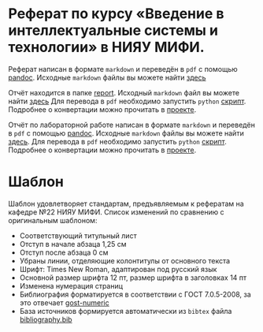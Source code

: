 # Реферат по курсу «Введение в интеллектуальные системы и технологии» в НИЯУ МИФИ.

Реферат написан в формате `markdown` и переведён в `pdf` с помощью [pandoc](https://pandoc.org). Исходные `markdown` файлы вы можете найти [здесь](./src)

Отчёт находится в папке [report](./report). Исходный `markdown` файл вы можете найти [здесь](./report/src/report.md) Для перевода в `pdf` необходимо запустить `python` [скрипт](./scripts/build.py). Подробнее о конвертации можно прочитать в [проекте](https://github.com/retrobannerS/pandoc_markdown_build_system).

Отчёт по лабораторной работе написан в формате `markdown` и переведён в `pdf` с помощью [pandoc](https://pandoc.org). Исходные `markdown` файлы вы можете найти [здесь](./src/). Для перевода в `pdf` необходимо запустить `python` [скрипт](./scripts/build.py). Подробнее о конвертации можно прочитать в [проекте](https://github.com/retrobannerS/pandoc_markdown_build_system).

# Шаблон

Шаблон удовлетворяет стандартам, предъявляемым к рефератам на кафедре №22 НИЯУ МИФИ. Список изменений по сравнению с оригинальным шаблоном:
- Соответствующий титульный лист
- Отступ в начале абзаца 1,25 см
- Отступ после абзаца 0 см
- Убраны линии, отделяющие колонтитулы от основного текста
- Шрифт: Times New Roman, адаптирован под русский язык
- Основной размер шрифта 12 пт, размер шрифта в заголовках 14 пт
- Изменена нумерация страниц
- Библиография форматируется в соответствии с ГОСТ 7.0.5-2008, за это отвечает [gost-numeric](./gost-numeric.csl)
- База источников формируется автоматически из `bibtex` файла [bibliography.bib](./bibliography.bib)

